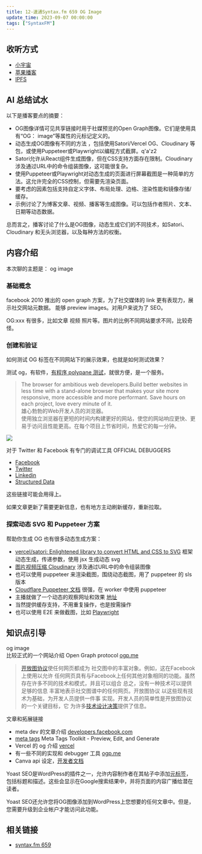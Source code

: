 ```yaml
---
title: 12-速通Syntax.fm 659 OG Image
update_time: 2023-09-07 00:00:00
tags: ["SyntaxFM"]
---
```


## 收听方式

- [小宇宙](https://www.xiaoyuzhoufm.com/episodes/64f999353fa4090b7469310d)
- [苹果播客](https://podcasts.apple.com/cn/podcast/%E5%92%BF%E5%91%80-%E8%83%BD%E8%B7%91%E5%B0%B1%E8%A1%8C/id1695704262?i=1000627061590)
- [IPFS](ipfs://bafybeid46dskdmum6sasu53nzmhk4a2wokb55vtaoqbvn55ckgsm4edvye)

## AI 总结试水

以下是播客要点的摘要：

- OG图像详情可见共享链接时用于社媒预览的Open Graph图像。它们是使用具有“OG： image”等属性的元标记定义的。
- 动态生成OG图像有不同的方法 ，包括使用Satori/Vercel OG、Cloudinary 等包，或使用Puppeteer或Playwright以编程方式截屏。q'a'z2
- Satori允许从React组件生成图像，但在CSS支持方面存在限制。Cloudinary涉及通过URL中的命令组装图像，这可能很复杂。
- 使用Puppeteer或Playwright对动态生成的页面进行屏幕截图是一种简单的方法。这允许完全的CSS控制，但需要先渲染页面。
- 要考虑的因素包括支持自定义字体、布局处理、边格、渲染性能和镜像存储/缓存。
- 示例讨论了为博客文章、视频、播客等生成图像。可以包括作者照片、文本、日期等动态数据。

总而言之，播客讨论了什么是OG图像，动态生成它们的不同技术，如Satori、Cloudinary 和无头浏览器，以及每种方法的权衡。

## 内容介绍

本次聊的主题是： og image

### 基础概念

facebook 2010 推出的 open graph 方案，为了社交媒体的 link 更有表现力，展示社交网站元数据。 能够 preview images。对用户来说为了 SEO。

OG:xxx 有很多，比如文章 视频 照片等。图片的比例不同网站要求不同，比较奇怪。

### 创建和验证

如何测试 OG 标签在不同网站下的展示效果，也就是如何测试效果？

测试 og，有软件，[有程序 polypane 测试](https://polypane.app/)，就很方便，是一个服务。

> The browser for ambitious web developers.Build better websites in less time with a stand-alone browser that makes your site more responsive, more accessible and more performant. Save hours on each project, love every minute of it.  
> 雄心勃勃的Web开发人员的浏览器。  
> 使用独立浏览器在更短的时间内构建更好的网站，使您的网站响应更快、更易于访问且性能更高。在每个项目上节省时间，热爱它的每一分钟。

![](https://image.xyzcdn.net/FhQOh5zcRQf8RQ3H6xbvuugxxAKN.png)

对于 Twitter 和 Facebook 有专门的调试工具 OFFICIAL DEBUGGERS

- [Facebook](https://developers.facebook.com/tools/debug/)
- [Twitter](https://cards-dev.twitter.com/validator)
- [Linkedin](https://www.linkedin.com/post-inspector/inspect/)
- [Structured Data](https://search.google.com/structured-data/testing-tool/u/0/)

这些链接可能会用得上。

如果文章更新了需要更新信息，也有地方主动刷新缓存，重新拉取。

### 探索动态 SVG 和 Puppeteer 方案

帮助你生成 OG 也有很多动态生成方案：

- [vercel/satori: Enlightened library to convert HTML and CSS to SVG](https://github.com/vercel/satori) 框架动态生成，传递参数，使用 jsx 生成动态 svg
- [图片视频压缩 Cloudinary](https://cloudinary.com/ip/gr-sea-gg-brand-home-base?campaignid=18164753405&adgroupid=144188713167&keyword=cloudinary&device=c&matchtype=e&adposition=&gad=1) 涉及通过URL中的命令组装图像
- 也可以使用 puppeteer 来渲染截图，围绕动态截图，用了 puppeteer 的 sls 版本
- [Cloudflare Puppeteer 文档](https://developers.cloudflare.com/browser-rendering/platform/puppeteer/) 很强，在 worker 中使用 puppeteer
- 主播就做了一个动态的观察网址和效果 [地址](https://wesbos.com/thumbnail?thumbnail=/static/0005c028a536c87975eb84ae3d32ae57/aeron.jpg&title=HereIsTitle&url=https://wesbos.com/self)
- 当然提供缓存支持，不用重复操作，也是按需操作
- 也可以使用 E2E 来做截图，比如 [Playwright](https://playwright.dev/)

## 知识点引导

og image  
比较正式的一个网站介绍 Open Graph protocol [ogp.me](https://ogp.me/)

> [开放图协议](https://ogp.me/)使任何网页都成为 社交图中的丰富对象。例如，这在Facebook上使用以允许 任何网页具有与Facebook上任何其他对象相同的功能。虽然存在许多不同的技术和模式，并且可以组合 总之，没有一种技术可以提供足够的信息 丰富地表示社交图谱中的任何网页。开放图协议 以这些现有技术为基础，为开发人员提供一件事 实现。开发人员的简单性是开放图协议的一个关键目标，它 为许多[技术设计决策](https://www.scribd.com/doc/30715288/The-Open-Graph-Protocol-Design-Decisions)提供了信息。

文章和拓展链接

- meta dev 的文章介绍 [developers.facebook.com](https://developers.facebook.com/docs/sharing/webmasters/)
- [meta tags](https://metatags.io/?url=ijust.cc) Meta Tags Toolkit - Preview, Edit, and Generate
- Vercel 的 og 介绍 [vercel](https://vercel.com/docs/functions/edge-functions/og-image-generation)
- 有一些不同的实现和 debugger 工具 [ogp.me](https://ogp.me/#implementations)
- Canva api 设定，[开发者文档](https://www.canva.com/developers/)

Yoast SEO是WordPress的插件之一，允许内容制作者在其帖子中添加[元标签](https://simplified.com/blog/marketing/what-are-meta-tags/)，包括标题和描述。这些会显示在Google搜索结果中，并将页面的内容广播给潜在读者。

Yoast SEO还允许您将OG图像添加到WordPress上您想要的任何文章中。但是，您需要升级到企业帐户才能访问此功能。

## 相关链接

- [syntax.fm 659](https://syntax.fm/show/659/og-image-options)
